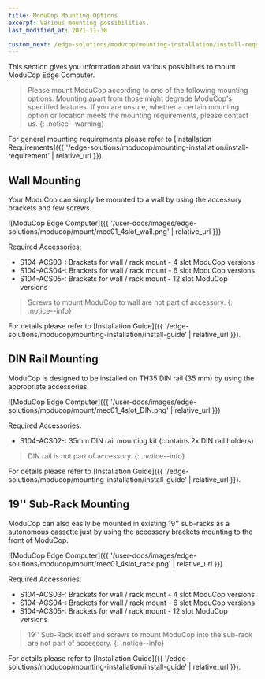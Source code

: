 ```yaml
---
title: ModuCop Mounting Options
excerpt: Various mounting possibilities.
last_modified_at: 2021-11-30

custom_next: /edge-solutions/moducop/mounting-installation/install-requirement/
---
```



This section gives you information about various possiblities to mount ModuCop Edge Computer.

> Please mount ModuCop according to one of the following mounting options. Mounting apart from those might degrade ModuCop's specified features. If you are unsure, whether a certain mounting option or location meets the mounting requirements, please contact us.
{: .notice--warning}


For general mounting requirements please refer to [Installation Requirements]({{ '/edge-solutions/moducop/mounting-installation/install-requirement' | relative_url }}).

## Wall Mounting
Your ModuCop can simply be mounted to a wall by using the accessory brackets and few screws.

![ModuCop Edge Computer]({{ '/user-docs/images/edge-solutions/moducop/mount/mec01_4slot_wall.png' | relative_url }})

Required Accessories:
* S104-ACS03-:  Brackets for wall / rack mount - 4 slot ModuCop versions
* S104-ACS04-:  Brackets for wall / rack mount - 6 slot ModuCop versions
* S104-ACS05-:  Brackets for wall / rack mount - 12 slot ModuCop versions

> Screws to mount ModuCop to wall are not part of accessory.
{: .notice--info}

For details please refer to [Installation Guide]({{ '/edge-solutions/moducop/mounting-installation/install-guide' | relative_url }}).

## DIN Rail Mounting
ModuCop is designed to be installed on TH35 DIN rail (35 mm) by using the appropriate accessories.

![ModuCop Edge Computer]({{ '/user-docs/images/edge-solutions/moducop/mount/mec01_4slot_DIN.png' | relative_url }})

Required Accessories:
* S104-ACS02-:    35mm DIN rail mounting kit (contains 2x DIN rail holders)

> DIN rail is not part of accessory.
{: .notice--info}

For details please refer to [Installation Guide]({{ '/edge-solutions/moducop/mounting-installation/install-guide' | relative_url }}).

## 19'' Sub-Rack Mounting

ModuCop can also easily be mounted in existing 19'' sub-racks as a autonomous cassette just by using the accessory brackets mounting to the front of ModuCop.

![ModuCop Edge Computer]({{ '/user-docs/images/edge-solutions/moducop/mount/mec01_4slot_rack.png' | relative_url }})

Required Accessories:
* S104-ACS03-:  Brackets for wall / rack mount - 4 slot ModuCop versions
* S104-ACS04-:  Brackets for wall / rack mount - 6 slot ModuCop versions
* S104-ACS05-:  Brackets for wall / rack mount - 12 slot ModuCop versions

> 19'' Sub-Rack itself and screws to mount ModuCop into the sub-rack are not part of accessory.
{: .notice--info}

For details please refer to [Installation Guide]({{ '/edge-solutions/moducop/mounting-installation/install-guide' | relative_url }}).
